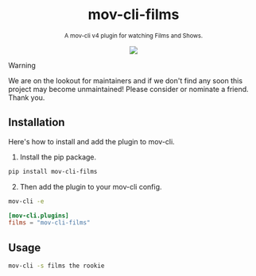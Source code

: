 <div align="center">

  # mov-cli-films 
  <sub>A mov-cli v4 plugin for watching Films and Shows.</sub>

  <img src="https://github.com/mov-cli/mov-cli-vadapav/assets/132799819/6406133d-f840-424b-a1c9-04599fadb0a7">

</div>

> [!WARNING]
> We are on the lookout for maintainers and if we don't find any soon this project may become unmaintained! Please consider or nominate a friend. Thank you.

## Installation
Here's how to install and add the plugin to mov-cli.

1. Install the pip package.
```sh
pip install mov-cli-films 
```
2. Then add the plugin to your mov-cli config.
```sh
mov-cli -e
```
```toml
[mov-cli.plugins]
films = "mov-cli-films"
```

## Usage
```sh
mov-cli -s films the rookie
```
